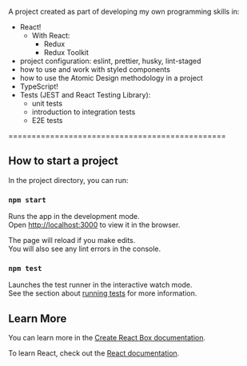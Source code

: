 A project created as part of developing my own programming skills in:

- React!
  - With React:
    - Redux
    - Redux Toolkit
- project configuration: eslint, prettier, husky, lint-staged
- how to use and work with styled components
- how to use the Atomic Design methodology in a project
- TypeScript!
- Tests (JEST and React Testing Library):
  - unit tests
  - introduction to integration tests
  - E2E tests


===============================================
## How to start a project

In the project directory, you can run:

### `npm start`

Runs the app in the development mode.\
Open [http://localhost:3000](http://localhost:3000) to view it in the browser.

The page will reload if you make edits.\
You will also see any lint errors in the console.

### `npm test`

Launches the test runner in the interactive watch mode.\
See the section about [running tests](https://facebook.github.io/create-react-app/docs/running-tests) for more information.


## Learn More

You can learn more in the [Create React Box documentation](https://facebook.github.io/create-react-app/docs/getting-started).

To learn React, check out the [React documentation](https://reactjs.org/).
